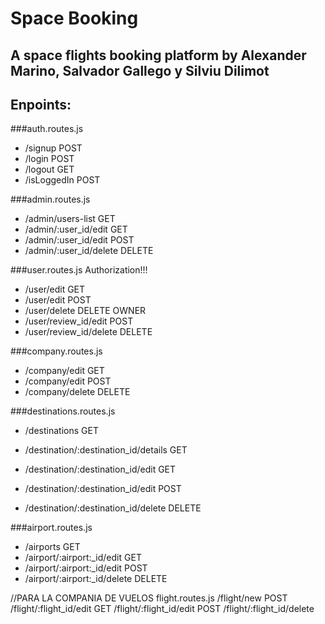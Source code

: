 # Space Booking
## A space flights booking platform by Alexander Marino, Salvador Gallego y Silviu Dilimot

## Enpoints:

###auth.routes.js
- /signup POST 
- /login POST 
- /logout GET
- /isLoggedIn POST

###admin.routes.js 

- /admin/users-list GET
- /admin/:user_id/edit GET
- /admin/:user_id/edit POST
- /admin/:user_id/delete DELETE 


###user.routes.js
Authorization!!!
- /user/edit GET 
- /user/edit POST
- /user/delete DELETE
OWNER
- /user/review_id/edit POST
- /user/review_id/delete DELETE

###company.routes.js
- /company/edit GET 
- /company/edit POST
- /company/delete DELETE

###destinations.routes.js
- /destinations GET


- /destination/:destination_id/details GET
- /destination/:destination_id/edit GET
- /destination/:destination_id/edit POST
- /destination/:destination_id/delete DELETE


###airport.routes.js
- /airports GET
- /airport/:airport:_id/edit GET
- /airport/:airport:_id/edit POST
- /airport/:airport:_id/delete DELETE

//PARA LA COMPANIA DE VUELOS 
flight.routes.js
/flight/new POST
/flight/:flight_id/edit GET
/flight/:flight_id/edit POST
/flight/:flight_id/delete
